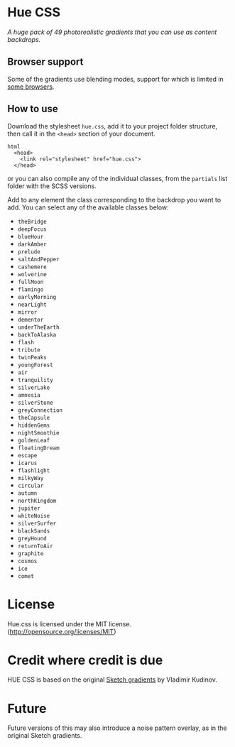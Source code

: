 # Hue CSS

*A huge pack of 49 photorealistic gradients that you can use as content backdrops.*

## Browser support
Some of the gradients use blending modes, support for which is limited in [some browsers](http://caniuse.com/#feat=css-backgroundblendmode).

## How to use
Download the stylesheet `hue.css`, add it to your project folder structure, then call it in the `<head>` section of your document.

```
html
  <head>
    <link rel="stylesheet" href="hue.css">
  </head>
```

or you can also compile any of the individual classes, from the `partials` list folder with the SCSS versions.

Add to any element the class corresponding to the backdrop you want to add. You can select any of the available classes below:

* `theBridge`
* `deepFocus`
* `blueHour`
* `darkAmber`
* `prelude`
* `saltAndPepper`
* `cashemere`
* `wolverine`
* `fullMoon`
* `flamingo`
* `earlyMorning`
* `nearLight`
* `mirror`
* `dementor`
* `underTheEarth`
* `backToAlaska`
* `flash`
* `tribute`
* `twinPeaks`
* `youngForest`
* `air`
* `tranquility`
* `silverLake`
* `amnesia`
* `silverStone`
* `greyConnection`
* `theCapsule`
* `hiddenGems`
* `nightSmoothie`
* `goldenLeaf`
* `floatingDream`
* `escape`
* `icarus`
* `flashlight`
* `milkyWay`
* `circular`
* `autumn`
* `northKingdom`
* `jupiter`
* `whiteNoise`
* `silverSurfer`
* `blackSands`
* `greyHound`
* `returnToAir`
* `graphite`
* `cosmos`
* `ice`
* `comet`

# License
Hue.css is licensed under the MIT license. (http://opensource.org/licenses/MIT)

# Credit where credit is due
HUE CSS is based on the original [Sketch gradients](https://www.behance.net/gallery/30067997/Hue-Free-Promo-Backdrops-and-Gradients) by Vladimir Kudinov.

# Future
Future versions of this may also introduce a noise pattern overlay, as in the original Sketch gradients.
